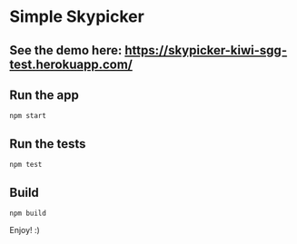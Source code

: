 # Simple Skypicker

## See the demo here: https://skypicker-kiwi-sgg-test.herokuapp.com/

## Run the app

```
npm start
```

## Run the tests

```
npm test
```

## Build

```
npm build
```

Enjoy! :)